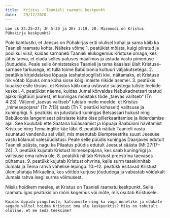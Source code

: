 ```yaml
---
title:  Kristus - Taanieli raamatu keskpunkt
date:   29/12/2020
---
```


`Loe Lk 24:25–27; Jh 5:39 ja 2Kr 1:19, 20. Mismoodi on Kristus Pühakirja keskpunkt?`

Pole kahtlustki, et Jeesus on Pühakirjas eriti olulisel kohal ja sama käib ka Taanieli raamatu kohta. Näiteks võime 1. peatükist mõista, kuigi piiratud ja poolikul viisil, kuidas sarnaneb Taanieli elukogemus Kristuse omaga, kes jättis taeva, et elada selles patuses maailmas ja astuda vastu pimeduse jõududele. Peale selle õnnistatakse Taanieli ja tema kaaslasi ülalt Kristuse- sarnase tarkusega, et tulla toime Babüloonia kultuuri väljakutsetega. 2. peatükis kirjeldatakse lõpuaja (eshatoloogilist) kivi, näitamaks, et Kristuse riik võtab lõpuks oma koha sisse kõigi maiste riikide asemel. 3. peatükis tuuakse esile tõsiasi, et Kristus käib oma ustavate sulastega tuliste leekide keskel. 4. peatükist näeme, kuidas Jumal kõrvaldas Nebukadnetsari teatud ajaks riigitüüri juurest, et kuningas mõistaks tõde „taevas valitseb“ (Tn 4:23). Väljend „taevas valitseb“ tuletab meile meelde, et Kristus „Inimesepojana“ (Tn 7:13) saab (Tn 7. peatüki kohaselt) valitsuse ja kuningriigi. 5. peatükis on jutustatud kuningas Belsassari hukust ning Babüloonia langemisest pärslaste kätte öise pillerkaaritamise ja liiderdamise ajal. See kuulutab ette Saatana lüüasaamist ja lõpuaja Baabüloni hävitamist Kristuse ning Tema inglite käe läbi. 6. peatükk näitab Taanieli vastu suunatud vandenõu sel viisil, mis meenutab ülempreestrite suust Jeesuse vastu kõlanud valesüüdistusi. Peale selle püüdis kuningas Daarjaves edutult Taanieli päästa, nagu ka Pilaatus püüdis edutult Jeesust säästa (Mt 27:17–24). 7. peatükk kujutab Kristust Inimesepojana, kes saab kuningriigi ja valitsuse oma rahva üle. 8. peatükk näitab Kristust preestrina taevases pühamus. 9. peatükk kujutab Kristust ohvrina, kelle surm taaskinnitab Jumala ja Tema rahva vahelise lepingu. 10.–12. peatükk esitavad Kristust ülemjuhataja Miikaelina, kes võitleb kurjuse jõududega ja vabastab võidukalt Jumala rahva isegi surma võimusest.

Niisiis hoidkem meeles, et Kristus on Taanieli raamatu keskpunkt. Selle raamatu igas peatükis on mõni kogemus või mõte, mis osutab Kristusele.

`Kuidas õppida pingutuste, katsumuste ning ka väga õnnelike ja edukate aegade vältel hoidma Kristust oma elu keskpunktis? Miks on tohutult oluline, et me seda teeksime?`
